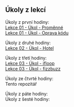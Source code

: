 ## Úkoly z lekcí
  
Úkoly z první hodiny:  
[Lekce 01 - Úkol - Proměnné](https://github.com/Emitlium/Engeto-Java-Training/blob/main/Lekce01/UkolPromenne.java)  
[Lekce 01 - Úkol - Oprava kódu](https://github.com/Emitlium/Engeto-Java-Training/blob/main/Lekce01/UkolOpravaKodu.java)  

Úkoly z druhé hodiny:  
[Lekce 02 - Úkol - Hotel](https://github.com/Emitlium/Lekce02/)  

Úkoly z třetí hodiny:  
[Lekce 03 - Úkol - ifloop](https://github.com/Emitlium/Engeto-Java-Training/tree/main/Lekce03)  
[Lekce 03 - Úkol - fizzbuzz](https://github.com/Emitlium/Engeto-Java-Training/tree/main/Lekce03/fizzbuzz)

Úkoly ze čtvrté hodiny:  
Tento repozitář  

Úkoly z páte hodiny:  
Úkoly z šesté hodiny:  

